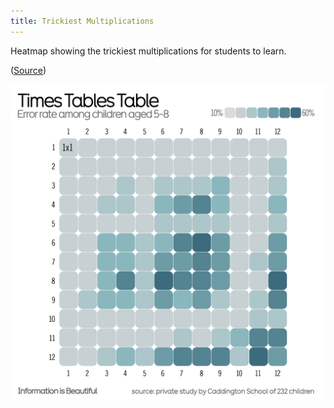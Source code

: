 ```yaml
---
title: Trickiest Multiplications
---
```

Heatmap showing the trickiest multiplications for students to learn. 

([Source](https://indieweb.social/@infobeautiful@vis.social/111132655077297887))

![](images/trickiestMultiplications.png)